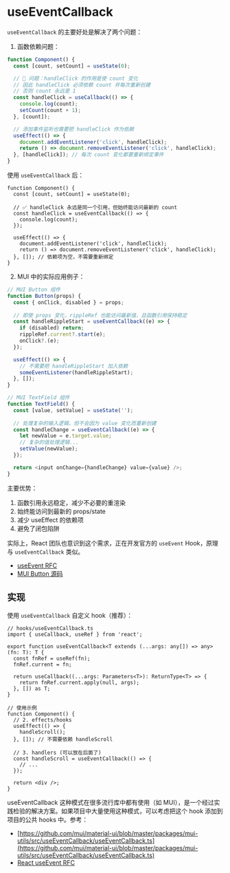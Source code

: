# useEventCallback

`useEventCallback` 的主要好处是解决了两个问题：

1. 函数依赖问题：

```typescript
function Component() {
  const [count, setCount] = useState(0);

  // 🔴 问题：handleClick 的作用是使 count 变化
  // 因此 handleClick 必须依赖 count 并每次重新创建
  // 否则 count 永远是 1
  const handleClick = useCallback(() => {
    console.log(count);
    setCount(count + 1);
  }, [count]);

  // 添加事件监听也需要把 handleClick 作为依赖
  useEffect(() => {
    document.addEventListener('click', handleClick);
    return () => document.removeEventListener('click', handleClick);
  }, [handleClick]); // 每次 count 变化都要重新绑定事件
}
```

使用 `useEventCallback` 后：

```tsx
function Component() {
  const [count, setCount] = useState(0);

  // ✅ handleClick 永远是同一个引用，但始终能访问最新的 count
  const handleClick = useEventCallback(() => {
    console.log(count);
  });

  useEffect(() => {
    document.addEventListener('click', handleClick);
    return () => document.removeEventListener('click', handleClick);
  }, []); // 依赖项为空，不需要重新绑定
}
```

2. MUI 中的实际应用例子：

```typescript
// MUI Button 组件
function Button(props) {
  const { onClick, disabled } = props;
  
  // 即使 props 变化，rippleRef 也能访问最新值，且函数引用保持稳定
  const handleRippleStart = useEventCallback((e) => {
    if (disabled) return;
    rippleRef.current?.start(e);
    onClick?.(e);
  });

  useEffect(() => {
    // 不需要把 handleRippleStart 加入依赖
    someEventListener(handleRippleStart);
  }, []);
}

// MUI TextField 组件
function TextField() {
  const [value, setValue] = useState('');
  
  // 处理复杂的输入逻辑，但不会因为 value 变化而重新创建
  const handleChange = useEventCallback((e) => {
    let newValue = e.target.value;
    // 复杂的值处理逻辑...
    setValue(newValue);
  });

  return <input onChange={handleChange} value={value} />;
}
```

主要优势：

1. 函数引用永远稳定，减少不必要的重渲染
2. 始终能访问到最新的 props/state
3. 减少 useEffect 的依赖项
4. 避免了闭包陷阱

实际上，React 团队也意识到这个需求，正在开发官方的 `useEvent` Hook，原理与 `useEventCallback` 类似。

* [useEvent RFC](https://github.com/reactjs/rfcs/blob/useevent/text/0000-use-event.md)
* [MUI Button 源码](https://github.com/mui/material-ui/blob/master/packages/mui-material/src/ButtonBase/ButtonBase.js)

## 实现

使用 `useEventCallback` 自定义 hook（推荐）：

```tsx
// hooks/useEventCallback.ts
import { useCallback, useRef } from 'react';

export function useEventCallback<T extends (...args: any[]) => any>(fn: T): T {
  const fnRef = useRef(fn);
  fnRef.current = fn;

  return useCallback((...args: Parameters<T>): ReturnType<T> => {
    return fnRef.current.apply(null, args);
  }, []) as T;
}

// 使用示例
function Component() {
  // 2. effects/hooks
  useEffect(() => {
    handleScroll();
  }, []); // 不需要依赖 handleScroll

  // 3. handlers (可以放在后面了)
  const handleScroll = useEventCallback(() => {
    // ...
  });

  return <div />;
}
```

useEventCallback 这种模式在很多流行库中都有使用（如 MUI），是一个经过实践检验的解决方案。如果项目中大量使用这种模式，可以考虑把这个 hook 添加到项目的公共 hooks 中。参考：

* [https://github.com/mui/material-ui/blob/master/packages/mui-utils/src/useEventCallback/useEventCallback.ts](https://github.com/mui/material-ui/blob/master/packages/mui-utils/src/useEventCallback/useEventCallback.ts)
* [React useEvent RFC](https://github.com/reactjs/rfcs/blob/useevent/text/0000-use-event.md)
